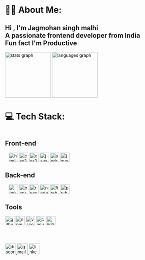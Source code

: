 # 🐱‍👤 About Me:
<h2 align="left">
 Hi , I'm Jagmohan singh malhi<br>A passionate frontend developer from India<br>Fun fact I'm Productive 
</h2>

<div align="left">
  <img src="https://github-readme-stats.vercel.app/api?username=jxlee007&hide_title=false&hide_rank=false&show_icons=true&include_all_commits=true&count_private=true&disable_animations=false&theme=dracula&locale=en&hide_border=false" height="150" alt="stats graph"  />
  <img src="https://github-readme-stats.vercel.app/api/top-langs?username=jxlee007&locale=en&hide_title=false&layout=compact&card_width=320&langs_count=5&theme=dracula&hide_border=false" height="150" alt="languages graph"  />
</div>

<h1>💻 Tech Stack:</h1>
<div align="left">
  <img width="8" />
  <h2>Front-end</h2>
  <img width="8" />
  <img src="https://skillicons.dev/icons?i=html" height="30" alt="html5 logo"  />
  <img src="https://skillicons.dev/icons?i=css" height="30" alt="css3 logo"  />
  <img src="https://skillicons.dev/icons?i=tailwindcss" height="30" alt="css3 logo"  />
  <img src="https://skillicons.dev/icons?i=js" height="30" alt="javascript logo"  />
  <img src="https://skillicons.dev/icons?i=androidstudio" height="30" alt="androidstudio logo"  />
  <img src="https://skillicons.dev/icons?i=java" height="30" alt="java logo"  />
  <img width="8" />
  <h2>Back-end</h2>
  <img width="8" />
  <img src="https://skillicons.dev/icons?i=mongodb" height="30" alt="mongodb logo"  />
  <img src="https://skillicons.dev/icons?i=express" height="30" alt="express logo"  />
  <img src="https://skillicons.dev/icons?i=react" height="30" alt="react logo"  />
  <img src="https://cdn.simpleicons.org/nodedotjs/339933" height="30" alt="nodejs logo"  />
  <img src="https://skillicons.dev/icons?i=firebase" height="30" alt="firebase logo"  />
  <img src="https://skillicons.dev/icons?i=py" height="30" alt="python logo"  />
  <h2>Tools</h2>
  <img src="https://skillicons.dev/icons?i=github" height="30" alt="github logo"  />
  <img src="https://cdn.simpleicons.org/npm/CB3837" height="30" alt="npm logo"  />
  <img src="https://skillicons.dev/icons?i=vscode" height="30" alt="vscode logo"  />
  <img src="https://cdn.simpleicons.org/canva/00C4CC" height="30" alt="canva logo"  />
  <img src="https://cdn.jsdelivr.net/gh/devicons/devicon/icons/windows8/windows8-original.svg" height="30" alt="windows8 logo"  />  
</div>

<h1></h1>
<br clear="both">

<div align="left">
    
  <a href="https://discord.com/channels/1203981850171932692/1203981850884841513" target="_blank">
    <img src="https://img.shields.io/static/v1?message=Discord&logo=discord&label=&color=7289DA&logoColor=white&labelColor=&style=for-the-badge" height="35" alt="discord logo"  />
  </a>
  <a href="jimmyfalco007@gmail.com" target="_blank">
    <img src="https://img.shields.io/static/v1?message=Gmail&logo=gmail&label=&color=D14836&logoColor=white&labelColor=&style=for-the-badge" height="35" alt="gmail logo"  />
  </a>
  <a href="https://www.linkedin.com/in/jagmohan-singh-malhi-a67805243/" target="_blank">
    <img src="https://img.shields.io/static/v1?message=LinkedIn&logo=linkedin&label=&color=0077B5&logoColor=white&labelColor=&style=for-the-badge" height="35" alt="linkedin logo"  />
  </a>

</div>
